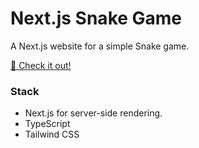 # Next.js Snake Game

A Next.js website for a simple Snake game.

[🐍 Check it out!](https://wdc-snake.vercel.app/)

### Stack

- Next.js for server-side rendering.
- TypeScript
- Tailwind CSS
